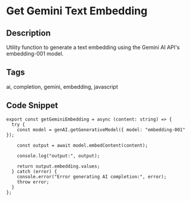 # Get Gemini Text Embedding

## Description
Utility function to generate a text embedding using the Gemini AI API's embedding-001 model.

## Tags
ai, completion, gemini, embedding, javascript

## Code Snippet
```
export const getGeminiEmbedding = async (content: string) => {
  try {
    const model = genAI.getGenerativeModel({ model: "embedding-001" });

    const output = await model.embedContent(content);

    console.log("output:", output);

    return output.embedding.values;
  } catch (error) {
    console.error("Error generating AI completion:", error);
    throw error;
  }
};
```
